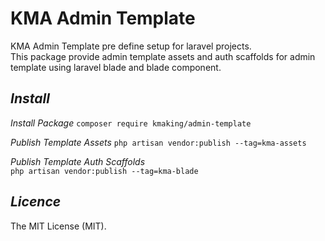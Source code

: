 # KMA Admin Template

KMA Admin Template pre define setup for laravel projects.  
This package provide admin template assets and auth scaffolds for admin template using laravel blade and blade component.

## *Install*

*Install Package*
`composer require kmaking/admin-template`  

*Publish Template Assets*
`php artisan vendor:publish --tag=kma-assets`

*Publish Template Auth Scaffolds*  
`php artisan vendor:publish --tag=kma-blade`  

## *Licence*
The MIT License (MIT).